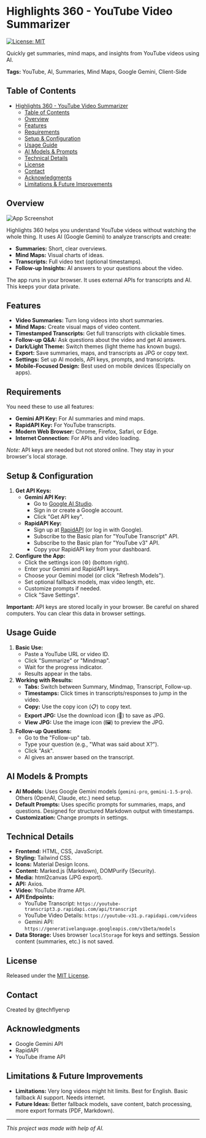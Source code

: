 # Highlights 360 - YouTube Video Summarizer

[![License: MIT](https://img.shields.io/badge/License-MIT-yellow.svg)](https://opensource.org/licenses/MIT)

Quickly get summaries, mind maps, and insights from YouTube videos using AI.

**Tags:** YouTube, AI, Summaries, Mind Maps, Google Gemini, Client-Side

## Table of Contents

- [Highlights 360 - YouTube Video Summarizer](#highlights-360---youtube-video-summarizer)
  - [Table of Contents](#table-of-contents)
  - [Overview](#overview)
  - [Features](#features)
  - [Requirements](#requirements)
  - [Setup \& Configuration](#setup--configuration)
  - [Usage Guide](#usage-guide)
  - [AI Models \& Prompts](#ai-models--prompts)
  - [Technical Details](#technical-details)
  - [License](#license)
  - [Contact](#contact)
  - [Acknowledgments](#acknowledgments)
  - [Limitations \& Future Improvements](#limitations--future-improvements)

## Overview

![App Screenshot](sceenshot.png)

Highlights 360 helps you understand YouTube videos without watching the whole thing.
It uses AI (Google Gemini) to analyze transcripts and create:

*   **Summaries:** Short, clear overviews.
*   **Mind Maps:** Visual charts of ideas.
*   **Transcripts:** Full video text (optional timestamps).
*   **Follow-up Insights:** AI answers to your questions about the video.

The app runs in your browser.
It uses external APIs for transcripts and AI.
This keeps your data private.

## Features

*   **Video Summaries:** Turn long videos into short summaries.
*   **Mind Maps:** Create visual maps of video content.
*   **Timestamped Transcripts:** Get full transcripts with clickable times.
*   **Follow-up Q&A:** Ask questions about the video and get AI answers.
*   **Dark/Light Theme:** Switch themes (light theme has known bugs).
*   **Export:** Save summaries, maps, and transcripts as JPG or copy text.
*   **Settings:** Set up AI models, API keys, prompts, and transcripts.
*   **Mobile-Focused Design:** Best used on mobile devices (Especially on apps).

## Requirements

You need these to use all features:

*   **Gemini API Key:** For AI summaries and mind maps.
*   **RapidAPI Key:** For YouTube transcripts.
*   **Modern Web Browser:** Chrome, Firefox, Safari, or Edge.
*   **Internet Connection:** For APIs and video loading.

*Note:* API keys are needed but not stored online.
They stay in your browser's local storage.

## Setup & Configuration

1.  **Get API Keys:**
    *   **Gemini API Key:**
        *   Go to [Google AI Studio](https://aistudio.google.com/).
        *   Sign in or create a Google account.
        *   Click "Get API key".
    *   **RapidAPI Key:**
        *   Sign up at [RapidAPI](https://rapidapi.com/) (or log in with Google).
        *   Subscribe to the Basic plan for "YouTube Transcript" API.
        *   Subscribe to the Basic plan for "YouTube v3" API.
        *   Copy your RapidAPI key from your dashboard.
2.  **Configure the App:**
    *   Click the settings icon (⚙️) (bottom right).
    *   Enter your Gemini and RapidAPI keys.
    *   Choose your Gemini model (or click "Refresh Models").
    *   Set optional fallback models, max video length, etc.
    *   Customize prompts if needed.
    *   Click "Save Settings".

**Important:** API keys are stored locally in your browser.
Be careful on shared computers.
You can clear this data in browser settings.

## Usage Guide

1.  **Basic Use:**
    *   Paste a YouTube URL or video ID.
    *   Click "Summarize" or "Mindmap".
    *   Wait for the progress indicator.
    *   Results appear in the tabs.
2.  **Working with Results:**
    *   **Tabs:** Switch between Summary, Mindmap, Transcript, Follow-up.
    *   **Timestamps:** Click times in transcripts/responses to jump in the video.
    *   **Copy:** Use the copy icon (📋) to copy text.
    *   **Export JPG:** Use the download icon (💾) to save as JPG.
    *   **View JPG:** Use the image icon (🖼️) to preview the JPG.
3.  **Follow-up Questions:**
    *   Go to the "Follow-up" tab.
    *   Type your question (e.g., "What was said about X?").
    *   Click "Ask".
    *   AI gives an answer based on the transcript.

## AI Models & Prompts

*   **AI Models:** Uses Google Gemini models (`gemini-pro`, `gemini-1.5-pro`).
    Others (OpenAI, Claude, etc.) need setup.
*   **Default Prompts:** Uses specific prompts for summaries, maps, and questions.
    Designed for structured Markdown output with timestamps.
*   **Customization:** Change prompts in settings.

## Technical Details

*   **Frontend:** HTML, CSS, JavaScript.
*   **Styling:** Tailwind CSS.
*   **Icons:** Material Design Icons.
*   **Content:** Marked.js (Markdown), DOMPurify (Security).
*   **Media:** html2canvas (JPG export).
*   **API:** Axios.
*   **Video:** YouTube iframe API.
*   **API Endpoints:**
    *   YouTube Transcript: `https://youtube-transcript3.p.rapidapi.com/api/transcript`
    *   YouTube Video Details: `https://youtube-v31.p.rapidapi.com/videos`
    *   Gemini API: `https://generativelanguage.googleapis.com/v1beta/models`
*   **Data Storage:** Uses browser `localStorage` for keys and settings.
    Session content (summaries, etc.) is not saved.

## License

Released under the [MIT License](https://opensource.org/licenses/MIT).

## Contact

Created by @techflyervp

## Acknowledgments

*   Google Gemini API
*   RapidAPI
*   YouTube iframe API

## Limitations & Future Improvements

*   **Limitations:** Very long videos might hit limits. Best for English.
    Basic fallback AI support. Needs internet.
*   **Future Ideas:** Better fallback models, save content,
    batch processing, more export formats (PDF, Markdown).

---

*This project was made with help of AI.*